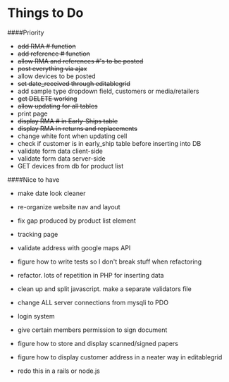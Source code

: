 # Things to Do

####Priority
- ~~add RMA # function~~
- ~~add reference # function~~
- ~~allow RMA and references #'s to be posted~~
- ~~post everything via ajax~~
- allow devices to be posted
- ~~set date_received through editablegrid~~
- add sample type dropdown field, customers or media/retailers
- ~~get DELETE working~~
- ~~allow updating for all tables~~
- print page
- ~~display RMA # in Early-Ships table~~
- ~~display RMA in returns and replacements~~
- change white font when updating cell
- check if customer is in early_ship table before inserting into DB
- validate form data client-side 
- validate form data server-side
- GET devices from db for product list 

####Nice to have

- make date look cleaner
- re-organize website nav and layout
- fix gap produced by product list element
- tracking page
- validate address with google maps API
- figure how to write tests so I don't break stuff when refactoring
- refactor. lots of repetition in PHP for inserting data
- clean up and split javascript. make a separate validators file
- change ALL server connections from mysqli to PDO
- login system
- give certain members permission to sign document
- figure how to store and display scanned/signed papers
- figure how to display customer address in a neater way in editablegrid

- redo this in a rails or node.js 